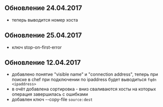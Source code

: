 ## Обновление 24.04.2017
* теперь выводится номер хоста

## Обновление 25.04.2017
* ключ stop-on-first-error

## Обновление 12.04.2017
* добавлено понятие "visible name" и "connection address", теперь при поиске в chef при подключении по ipaddress будет выводиться `fqdn <ipaddress>`
* в очёт добавлена сортировка - вниз сваливаются хосты на которых операция завершилась с ошибками
* добавлен ключ --copy-file `source:dest`
